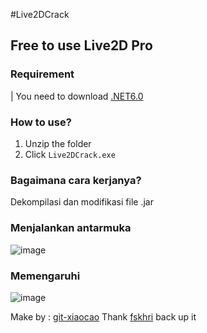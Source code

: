 #Live2DCrack

## Free to use Live2D Pro

### Requirement

| You need to download [.NET6.0](https://dotnet.microsoft.com/en-us/download/dotnet/6.0)

### How to use?

1. Unzip the folder
2. Click `Live2DCrack.exe`

### Bagaimana cara kerjanya?
Dekompilasi dan modifikasi file .jar

### Menjalankan antarmuka
![image](https://user-images.githubusercontent.com/76673990/151773462-b74ae4ae-5505-46ce-9e61-8320fa7af22d.png)

### Memengaruhi
![image](https://user-images.githubusercontent.com/76673990/151193376-f589bff0-f34e-46d3-ae1e-cad4458ebdc1.png)

Make by : [git-xiaocao](https://github.com/git-xiaocao)
Thank [fskhri](https://github.com/fskhri) back up it
